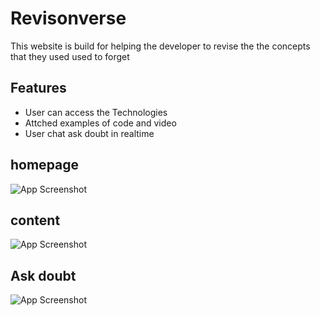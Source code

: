 
# Revisonverse


This website is build for helping the developer to revise the the concepts that they used used to forget
## Features

 - User can access the Technologies
 - Attched examples of code and video
 - User chat ask doubt in realtime 


## homepage

![App Screenshot]("./screenshots/home.png")
## content

![App Screenshot](https://via.placeholder.com/468x300?text=App+Screenshot+Here)


## Ask doubt

![App Screenshot](https://via.placeholder.com/468x300?text=App+Screenshot+Here)
